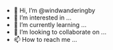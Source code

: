- 👋 Hi, I’m @windwanderingby
- 👀 I’m interested in ...
- 🌱 I’m currently learning ...
- 💞️ I’m looking to collaborate on ...
- 📫 How to reach me ...

<!---
windwanderingby/windwanderingby is a ✨ special ✨ repository because its `README.md` (this file) appears on your GitHub profile.
You can click the Preview link to take a look at your changes.
--->

